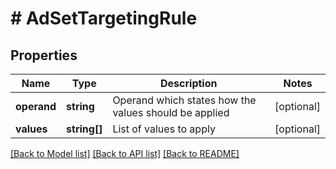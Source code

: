 # # AdSetTargetingRule

## Properties

Name | Type | Description | Notes
------------ | ------------- | ------------- | -------------
**operand** | **string** | Operand which states how the values should be applied | [optional]
**values** | **string[]** | List of values to apply | [optional]

[[Back to Model list]](../../README.md#models) [[Back to API list]](../../README.md#endpoints) [[Back to README]](../../README.md)
